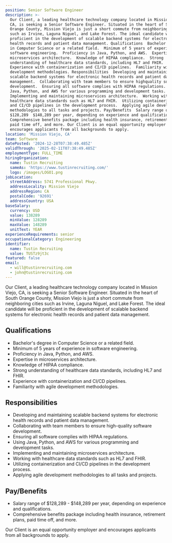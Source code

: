 ```yaml
---
position: Senior Software Engineer
description: >-
  Our Client, a leading healthcare technology company located in Mission Viejo,
  CA, is seeking a Senior Software Engineer. Situated in the heart of South
  Orange County, Mission Viejo is just a short commute from neighboring cities
  such as Irvine, Laguna Niguel, and Lake Forest. The ideal candidate will be
  proficient in the development of scalable backend systems for electronic
  health records and patient data management. Qualifications  Bachelor's degree
  in Computer Science or a related field.  Minimum of 5 years of experience in
  software engineering.  Proficiency in Java, Python, and AWS.  Expertise in
  microservices architecture.  Knowledge of HIPAA compliance.  Strong
  understanding of healthcare data standards, including HL7 and FHIR. 
  Experience with containerization and CI/CD pipelines.  Familiarity with agile
  development methodologies. Responsibilities  Developing and maintaining
  scalable backend systems for electronic health records and patient data
  management.  Collaborating with team members to ensure highquality software
  development.  Ensuring all software complies with HIPAA regulations.  Using
  Java, Python, and AWS for various programming and development tasks. 
  Implementing and maintaining microservices architecture.  Working with
  healthcare data standards such as HL7 and FHIR.  Utilizing containerization
  and CI/CD pipelines in the development process.  Applying agile development
  methodologies to all tasks and projects. Pay/Benefits  Salary range of
  $128,289  $148,289 per year, depending on experience and qualifications. 
  Comprehensive benefits package including health insurance, retirement plans,
  paid time off, and more. Our Client is an equal opportunity employer and
  encourages applicants from all backgrounds to apply.
location: 'Mission Viejo, CA'
team: Software
datePosted: '2024-12-28T07:38:49.485Z'
validThrough: '2025-02-11T07:38:49.485Z'
employmentType: FULL_TIME
hiringOrganization:
  name: Tustin Recruiting
  sameAs: 'https://www.tustinrecruiting.com/'
  logo: /images/LOGO1.png
jobLocation:
  streetAddress: 5741 Professional Pkwy.
  addressLocality: Mission Viejo
  addressRegion: CA
  postalCode: '92691'
  addressCountry: USA
baseSalary:
  currency: USD
  value: 138289
  minValue: 128289
  maxValue: 148289
  unitText: YEAR
experienceRequirements: senior
occupationalCategory: Engineering
identifier:
  name: Tustin Recruiting
  value: TUSTz9jt3c
featured: false
email:
  - will@tustinrecruiting.com
  - john@tustinrecruiting.com
---
```




Our Client, a leading healthcare technology company located in Mission Viejo, CA, is seeking a Senior Software Engineer. Situated in the heart of South Orange County, Mission Viejo is just a short commute from neighboring cities such as Irvine, Laguna Niguel, and Lake Forest. The ideal candidate will be proficient in the development of scalable backend systems for electronic health records and patient data management.

## Qualifications
- Bachelor's degree in Computer Science or a related field.
- Minimum of 5 years of experience in software engineering.
- Proficiency in Java, Python, and AWS.
- Expertise in microservices architecture.
- Knowledge of HIPAA compliance.
- Strong understanding of healthcare data standards, including HL7 and FHIR.
- Experience with containerization and CI/CD pipelines.
- Familiarity with agile development methodologies.

## Responsibilities
- Developing and maintaining scalable backend systems for electronic health records and patient data management.
- Collaborating with team members to ensure high-quality software development.
- Ensuring all software complies with HIPAA regulations.
- Using Java, Python, and AWS for various programming and development tasks.
- Implementing and maintaining microservices architecture.
- Working with healthcare data standards such as HL7 and FHIR.
- Utilizing containerization and CI/CD pipelines in the development process.
- Applying agile development methodologies to all tasks and projects.

## Pay/Benefits
- Salary range of $128,289 - $148,289 per year, depending on experience and qualifications.
- Comprehensive benefits package including health insurance, retirement plans, paid time off, and more.

Our Client is an equal opportunity employer and encourages applicants from all backgrounds to apply.
